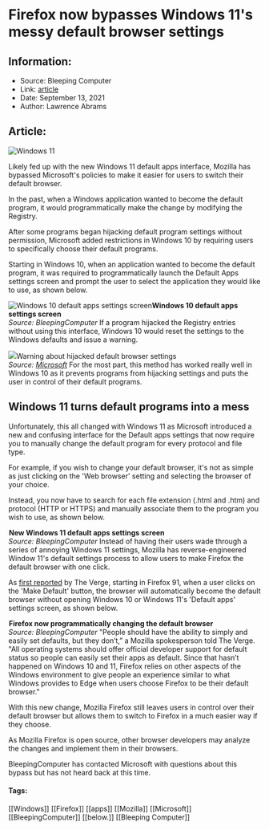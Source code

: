 # Firefox now bypasses Windows 11's messy default browser settings
### 

## Information:
+ Source: Bleeping Computer
+ Link: [article](https://www.bleepingcomputer.com/news/microsoft/firefox-now-bypasses-windows-11s-messy-default-browser-settings/)
+ Date: September 13, 2021
+ Author: Lawrence Abrams


## Article:
![Windows 11](https://www.bleepstatic.com/content/hl-images/2021/09/01/windows-11-glow-glass.jpg)


Likely fed up with the new Windows 11 default apps interface, Mozilla has bypassed Microsoft's policies to make it easier for users to switch their default browser.


In the past, when a Windows application wanted to become the default program, it would programmatically make the change by modifying the Registry.


After some programs began hijacking default program settings without permission, Microsoft added restrictions in Windows 10 by requiring users to specifically choose their default programs.


Starting in Windows 10, when an application wanted to become the default program, it was required to programmatically launch the Default Apps settings screen and prompt the user to select the application they would like to use, as shown below.



![Windows 10 default apps settings screen](https://www.bleepstatic.com/images/news/web-browsers/firefox/91/windows-11-default-programs/windows-10-defualt-program.jpg)**Windows 10 default apps settings screen**  
*Source: BleepingComputer*
If a program hijacked the Registry entries without using this interface, Windows 10 would reset the settings to the Windows defaults and issue a warning.



![](https://www.bleepstatic.com/images/news/web-browsers/firefox/91/windows-11-default-programs/windows-10-warning.jpg)Warning about hijacked default browser settings  
*Source: [Microsoft](https://techcommunity.microsoft.com/t5/ask-the-performance-team/how-to-configure-file-associations-for-it-pros/ba-p/1313151)*
For the most part, this method has worked really well in Windows 10 as it prevents programs from hijacking settings and puts the user in control of their default programs.


Windows 11 turns default programs into a mess
---------------------------------------------


Unfortunately, this all changed with Windows 11 as Microsoft introduced a new and confusing interface for the Default apps settings that now require you to manually change the default program for every protocol and file type.


For example, if you wish to change your default browser, it's not as simple as just clicking on the 'Web browser' setting and selecting the browser of your choice.


Instead, you now have to search for each file extension (.html and .htm) and protocol (HTTP or HTTPS) and manually associate them to the program you wish to use, as shown below.



![New Windows 11 default apps settings screen](data:image/gif;base64,R0lGODlhAQABAAAAACH5BAEKAAEALAAAAAABAAEAAAICTAEAOw==)**New Windows 11 default apps settings screen**  
*Source: BleepingComputer*
Instead of having their users wade through a series of annoying Windows 11 settings, Mozilla has reverse-engineered Window 11's default settings process to allow users to make Firefox the default browser with one click.


As [first reported](http://www.theverge.com/2021/9/13/22671182/mozilla-default-browser-windows-protections-firefox) by The Verge, starting in Firefox 91, when a user clicks on the 'Make Default' button, the browser will automatically become the default browser without opening Windows 10 or Windows 11's 'Default apps' settings screen, as shown below.



![Firefox now programmatically changing the default browser](data:image/gif;base64,R0lGODlhAQABAAAAACH5BAEKAAEALAAAAAABAAEAAAICTAEAOw==)**Firefox now programmatically changing the default browser**  
*Source: BleepingComputer*
"People should have the ability to simply and easily set defaults, but they don’t,” a Mozilla spokesperson told The Verge. "All operating systems should offer official developer support for default status so people can easily set their apps as default. Since that hasn’t happened on Windows 10 and 11, Firefox relies on other aspects of the Windows environment to give people an experience similar to what Windows provides to Edge when users choose Firefox to be their default browser."


With this new change, Mozilla Firefox still leaves users in control over their default browser but allows them to switch to Firefox in a much easier way if they choose.


As Mozilla Firefox is open source, other browser developers may analyze the changes and implement them in their browsers.


BleepingComputer has contacted Microsoft with questions about this bypass but has not heard back at this time.




#### Tags:
[[Windows]] [[Firefox]] [[apps]] [[Mozilla]] [[Microsoft]] [[BleepingComputer]] [[below.]] [[Bleeping Computer]]
